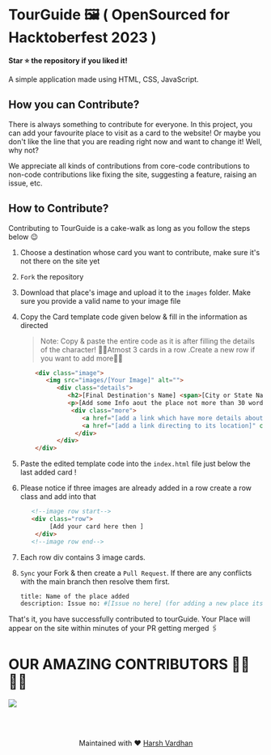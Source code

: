  # TourGuide 🖼️    ( OpenSourced for Hacktoberfest 2023 )
**Star ⭐ the repository if you liked it!**

 A simple application made using HTML, CSS, JavaScript.


## How you can Contribute?

There is always something to contribute for everyone. In this project, you can add your favourite place to visit as a card to the website! 
Or maybe you don't like the line that you are reading right now and want to change it! Well, why not?

We appreciate all kinds of contributions from core-code contributions to non-code contributions like fixing the site, suggesting a feature, raising an issue, etc.


## How to Contribute?

Contributing to TourGuide is a cake-walk as long as you follow the steps below 😉

1. Choose a destination whose card you want to contribute, make sure it's not there on the site yet 
2. `Fork` the repository
3. Download that place's image and upload it to the `images` folder. Make sure you provide a valid name to your image file
4. Copy the Card template code given below & fill in the information as directed
   >  Note: Copy & paste the entire code as it is after filling the details of the character! 
   > 🙅‍♂️Atmost 3 cards in a row .Create a new row if you want to add more🙅‍♀️
   ``` html
       <div class="image">
          <img src="images/[Your Image]" alt="">
             <div class="details">
                <h2>[Final Destination's Name] <span>[City or State Name]</span></h2>
                <p>[Add some Info aout the place not more than 30 words] </p>
                 <div class="more">
                    <a href="[add a link which have more details about the place]" class="read-more">Read <span>More</span></a>
                    <a href="[add a link directing to its location]" class="read-more">See <span>Location</span></a>
                  </div>
             </div>
       </div>
    ```

5. Paste the edited template code into the `index.html` file just below the last added card !
6. Please notice if three images are already added in a row create a row class and add into that 
   ``` html
      <!--image row start-->
      <div class="row">
           [Add your card here then ]
       </div>
      <!--image row end-->
   ```
7. Each row div contains 3 image cards.
8. `Sync` your Fork & then create a `Pull Request`. If there are any conflicts with the main branch then resolve them first.
    ``` sh
    title: Name of the place added
    description: Issue no: #[Issue no here] (for adding a new place its #4)
    ```
 That's it, you have successfully contributed to tourGuide. Your Place will appear on the site within minutes of your PR getting merged 🖇️


# OUR AMAZING CONTRIBUTORS 🧑‍💻👩‍💻
<a href="https://github.com/harshvardhansb/TourGuide/graphs/contributors">
  <img src="https://contrib.rocks/image?repo=harshvardhansb/TourGuide" />
</a>
<br/>


<br><br>
<div align="center">
Maintained with ♥️ <a href="https://github.com/harshvardhansb">Harsh Vardhan</a>
</div>
